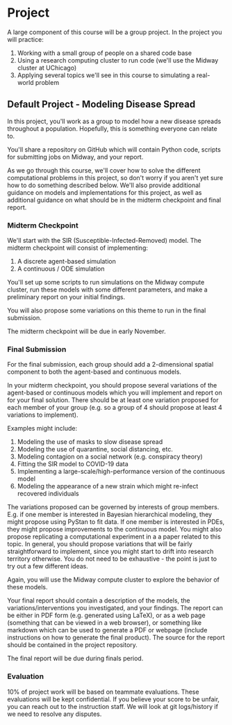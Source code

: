 # Project

A large component of this course will be a group project.  In the project you will practice:
1. Working with a small group of people on a shared code base
2. Using a research computing cluster to run code (we'll use the Midway cluster at UChicago)
3. Applying several topics we'll see in this course to simulating a real-world problem

## Default Project - Modeling Disease Spread

In this project, you'll work as a group to model how a new disease spreads throughout a population.  Hopefully, this is something everyone can relate to.

You'll share a repository on GitHub which will contain Python code, scripts for submitting jobs on Midway, and your report.

As we go through this course, we'll cover how to solve the different computational problems in this project, so don't worry if you aren't yet sure how to do something described below.  We'll also provide additional guidance on models and implementations for this project, as well as additional guidance on what should be in the midterm checkpoint and final report.


### Midterm Checkpoint
We'll start with the SIR (Susceptible-Infected-Removed) model.  The midterm checkpoint will consist of implementing:
1. A discrete agent-based simulation
2. A continuous / ODE simulation

You'll set up some scripts to run simulations on the Midway compute cluster, run these models with some different parameters, and make a preliminary report on your initial findings.

You will also propose some variations on this theme to run in the final submission.

The midterm checkpoint will be due in early November.

### Final Submission

For the final submission, each group should add a 2-dimensional spatial component to both the agent-based and continuous models.

In your midterm checkpoint, you should propose several variations of the agent-based or continuous models which you will implement and report on for your final solution.
There should be at least one variation proposed for each member of your group (e.g. so a group of 4 should propose at least 4 variations to implement).

Examples might include:
1. Modeling the use of masks to slow disease spread
2. Modeling the use of quarantine, social distancing, etc.
3. Modeling contagion on a social network (e.g. conspiracy theory)
4. Fitting the SIR model to COVID-19 data
5. Implementing a large-scale/high-performance version of the continuous model
6. Modeling the appearance of a new strain which might re-infect recovered individuals

The variations proposed can be governed by interests of group members.  E.g. if one member is interested in Bayesian hierarchical modeling, they might propose using PyStan to fit data.  If one member is interested in PDEs, they might propose improvements to the continuous model.  You might also propose replicating a computational experiment in a a paper related to this topic.  In general, you should propose variations that will be fairly straightforward to implement, since you might start to drift into research territory otherwise.  You do not need to be exhaustive - the point is just to try out a few different ideas.

Again, you will use the Midway compute cluster to explore the behavior of these models.

Your final report should contain a description of the models, the variations/interventions you investigated, and your findings.  The report can be either in PDF form (e.g. generated using LaTeX), or as a web page (something that can be viewed in a web browser), or something like markdown which can be used to generate a PDF or webpage (include instructions on how to generate the final product).  The source for the report should be contained in the project repository.

The final report will be due during finals period.

### Evaluation

10% of project work will be based on teammate evaluations.  These evaluations will be kept confidential.  If you believe your score to be unfair, you can reach out to the instruction staff.  We will look at git logs/history if we need to resolve any disputes.
